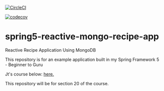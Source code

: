 [![CircleCI](https://circleci.com/gh/springframeworkguru/spring5-reactive-mongo-recipe-app.svg?style=svg)](https://circleci.com/gh/springframeworkguru/spring5-reactive-mongo-recipe-app)

[![codecov](https://codecov.io/gh/springframeworkguru/spring5-reactive-mongo-recipe-app/branch/master/graph/badge.svg)](https://codecov.io/gh/springframeworkguru/spring5-reactive-mongo-recipe-app)

# spring5-reactive-mongo-recipe-app
Reactive Recipe Application Using MongoDB

This repository is for an example application built in my Spring Framework 5 - Beginner to Guru

Jt's course below:
[here.](http://courses.springframework.guru/p/spring-framework-5-begginer-to-guru/?product_id=363173)

This repository will be for section 20 of the course.
